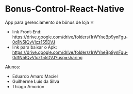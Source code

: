 # Bonus-Control-React-Native
App para gerenciamento de bônus de loja ⚛️

- link Front-End: https://drive.google.com/drive/folders/1rWYneBp9ynFgu-0d1N5IQvVIcz155DVJ
- link para baixar o Apk: https://drive.google.com/drive/folders/1rWYneBp9ynFgu-0d1N5IQvVIcz155DVJ?usp=sharing

Alunos: 
- Eduardo Amaro Maciel
- Guilherme Luis da Silva
- Thiago Amorion
